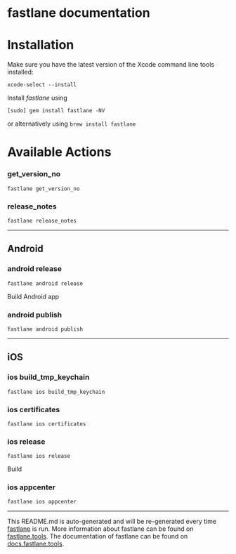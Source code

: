 fastlane documentation
================
# Installation

Make sure you have the latest version of the Xcode command line tools installed:

```
xcode-select --install
```

Install _fastlane_ using
```
[sudo] gem install fastlane -NV
```
or alternatively using `brew install fastlane`

# Available Actions
### get_version_no
```
fastlane get_version_no
```

### release_notes
```
fastlane release_notes
```


----

## Android
### android release
```
fastlane android release
```
Build Android app
### android publish
```
fastlane android publish
```


----

## iOS
### ios build_tmp_keychain
```
fastlane ios build_tmp_keychain
```

### ios certificates
```
fastlane ios certificates
```

### ios release
```
fastlane ios release
```
Build
### ios appcenter
```
fastlane ios appcenter
```


----

This README.md is auto-generated and will be re-generated every time [fastlane](https://fastlane.tools) is run.
More information about fastlane can be found on [fastlane.tools](https://fastlane.tools).
The documentation of fastlane can be found on [docs.fastlane.tools](https://docs.fastlane.tools).
